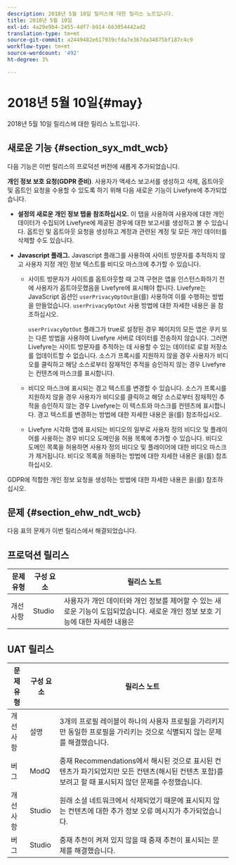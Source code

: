 ```yaml
---
description: 2018년 5월 10일 릴리스에 대한 릴리스 노트입니다.
title: 2018년 5월 10일
exl-id: 4a29e9b4-2455-4df7-b914-663054442ad2
translation-type: tm+mt
source-git-commit: a2449482e617939cfda7e367da34875bf187c4c9
workflow-type: tm+mt
source-wordcount: '492'
ht-degree: 3%

---
```


# 2018년 5월 10일{#may}

2018년 5월 10일 릴리스에 대한 릴리스 노트입니다.

## 새로운 기능 {#section_syx_mdt_wcb}

다음 기능은 이번 릴리스의 프로덕션 버전에 새롭게 추가되었습니다.

**개인 정보 보호 요청(GDPR 준비)**. 사용자가 액세스 보고서를 생성하고 삭제, 옵트아웃 및 옵트인 요청을 수용할 수 있도록 하기 위해 다음 새로운 기능이 Livefyre에 추가되었습니다.

* **설정의 새로운 개인 정보 탭을 참조하십시오.** 이 탭을 사용하여 사용자에 대한 개인 데이터가 수집되어 Livefyre에 제공된 경우에 대한 보고서를 생성하고 볼 수 있습니다. 옵트인 및 옵트아웃 요청을 생성하고 계정과 관련된 계정 및 모든 개인 데이터를 삭제할 수도 있습니다.
* **Javascript 플래그.** Javascript 플래그를 사용하여 사이트 방문자를 추적하지 않고 사용자 지정 개인 정보 텍스트를 비디오 마스크에 추가할 수 있습니다.

   * 사이트 방문자가 사이트를 옵트아웃할 때 고객 구현은 앱을 인스턴스화하기 전에 사용자가 옵트아웃했음을 Livefyre에 표시해야 합니다. Livefyre는 JavaScript 옵션인 `userPrivacyOptOut`을(를) 사용하여 이를 수행하는 방법을 만들었습니다. `userPrivacyOptOut` 사용 방법에 대한 자세한 내용은 [](/help/using/c-settings-other/c-gdpr-compliance/c-gdpr-compliance.md#section_nmz_q3n_3db)을 참조하십시오.

      `userPrivacyOptOut` 플래그가 true로 설정된 경우 페이지의 모든 앱은 쿠키 또는 다른 방법을 사용하여 Livefyre 서버로 데이터를 전송하지 않습니다. 그러면 Livefyre는 사이트 방문자를 추적하는 데 사용할 수 있는 데이터로 로컬 저장소를 업데이트할 수 없습니다. 소스가 프록시를 지원하지 않을 경우 사용자가 비디오를 클릭하고 해당 소스로부터 잠재적인 추적을 승인하지 않는 경우 Livefyre는 컨텐츠에 마스크를 표시합니다.

   * 비디오 마스크에 표시되는 경고 텍스트를 변경할 수 있습니다. 소스가 프록시를 지원하지 않을 경우 사용자가 비디오를 클릭하고 해당 소스로부터 잠재적인 추적을 승인하지 않는 경우 Livefyre는 이 텍스트와 마스크를 컨텐츠에 표시합니다. 경고 텍스트를 변경하는 방법에 대한 자세한 내용은 [](/help/using/c-settings-other/c-gdpr-compliance/c-gdpr-compliance.md#section_pb5_mnp_ldb)을(를) 참조하십시오.
   * Livefyre 시각화 앱에 표시되는 비디오의 일부로 사용자 정의 비디오 및 플레이어를 사용하는 경우 비디오 도메인을 허용 목록에 추가할 수 있습니다. 비디오 도메인 목록을 허용하면 사용자 정의 비디오 및 플레이어에 대한 비디오 마스크가 제거됩니다. 비디오 목록을 허용하는 방법에 대한 자세한 내용은 [](/help/using/c-settings-other/c-gdpr-compliance/c-gdpr-compliance.md#section_bzp_pnp_ldb)을(를) 참조하십시오.

GDPR에 적합한 개인 정보 요청을 생성하는 방법에 대한 자세한 내용은 [](/help/using/c-settings-other/c-gdpr-compliance/c-gdpr-compliance.md#concept_q1l_r5s_rcb)을(를) 참조하십시오.

## 문제 {#section_ehw_ndt_wcb}

다음 표의 문제가 이번 릴리스에서 해결되었습니다.

## 프로덕션 릴리스

| **문제 유형** | **구성 요소** | **릴리스 노트** |
|---|---|---|
| 개선 사항 | Studio | 사용자가 개인 데이터와 개인 정보를 제어할 수 있는 새로운 기능이 도입되었습니다. 새로운 개인 정보 보호 기능에 대한 자세한 내용은 [](#c_rn/section_syx_mdt_wcb) |

## UAT 릴리스

| **문제 유형** | **구성 요소** | **릴리스 노트** |
|---|---|---|
| 개선 사항 | 설명 | 3개의 프로필 레이블이 하나의 사용자 프로필을 가리키지만 동일한 프로필을 가리키는 것으로 식별되지 않는 문제를 해결했습니다. |
| 버그 | ModQ | 중재 Recommendations에서 해시된 것으로 표시된 컨텐츠가 파기되었지만 모든 컨텐츠(해시된 컨텐츠 포함)를 보려고 할 때 표시되지 않던 문제를 수정했습니다. |
| 개선 사항 | Studio | 원래 소셜 네트워크에서 삭제되었기 때문에 표시되지 않는 컨텐츠에 대한 추가 정보 오류 메시지가 추가되었습니다. |
| 버그 | Studio | 중재 추천이 켜져 있지 않을 때 중재 추천이 표시되는 문제를 해결했습니다. |
